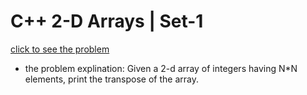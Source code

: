 # C++ 2-D Arrays | Set-1



[click to see the problem](https://practice.geeksforgeeks.org/problems/c-2-d-arrays0708/1?page=1&difficulty=School&status=unsolved&sortBy=submissions)



 - the problem explination:
    Given a 2-d array of integers having N*N elements, print the transpose of the array.






